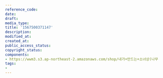 ```yaml
---
reference_code: 
date: 
draft: 
media_type: 
title: '1567500371147'
description: 
modified_at: 
created_at: 
public_access_status: 
copyright_status: 
components:
- https://wwm3.s3.ap-northeast-2.amazonaws.com/shop/내가+만드는+소녀상(나무)/나무소녀상/소녀상/1567500371147.jpg
tags:
- 
---
```

